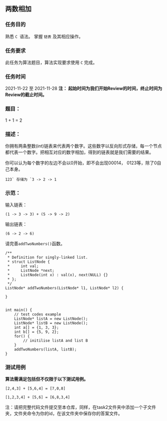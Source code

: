 ## 两数相加

### 任务目的

熟悉 `C `语法。
掌握 `链表` 及其相应操作。

### 任务要求

此任务为算法题目，算法实现要求使用 `C` 完成。

### 任务时间

2021-11-22 至 2021-11-28
**注： 起始时间为我们开始Review的时间，终止时间为Review的截止时间。**

### 题目：

1 + 1 = 2

### 描述：

你拥有两条整数(int)链表来代表两个数字。这些数字以反向形式存储，每一个节点都代表一个数字。把相互对应的数字相加，得到的链表就是我们需要的结果。

你可以认为每个数字的左边不会以0开始，即不会出现00014， 0123等，除了0自己本身。

```
123` 存储为 `3 -> 2 -> 1
```

### 示范：

输入链表：

```
(1 -> 3 -> 3) + (5 -> 9 -> 2)
```

输出链表：

```
(6 -> 2 -> 6)
```

请完善`addTwoNumbers()`函数。

```
/**
 * Definition for singly-linked list.
 * struct ListNode {
 *     int val;
 *     ListNode *next;
 *     ListNode(int x) : val(x), next(NULL) {}
 * };
 */
ListNode* addTwoNumbers(ListNode* l1, ListNode* l2) {
        
}


int main() {
	// test codes example
	ListNode* listA = new ListNode();
	ListNode* listB = new ListNode();
	int a[] = {1, 3, 3};
	int b[] = {5, 9, 2};
	for() {
		// initilise listA and list B
	}
	addTwoNumbers(listA, listB);
}
```

### 测试用例

**算法需满足包括但不仅限于以下测试用例。**

```
[2,4,3] + [5,6,4] = [7,0,8]

[1,2,3,4] + [5,6] = [6,8,3,4]
```



注：请把完整代码文件提交至本仓库，同样，在task2文件夹中添加一个子文件夹，文件夹命令为你的id，在该文件夹中保存你的答案文件。